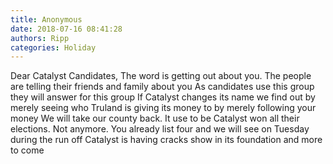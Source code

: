 ```yaml
---
title: Anonymous
date: 2018-07-16 08:41:28
authors: Ripp
categories: Holiday
---
```


 Dear Catalyst Candidates,
The word is getting out about you.  The people are telling their friends and family about you
As candidates use this group they will answer for this group
If Catalyst changes its name we find out by merely seeing who Truland is giving its money to by merely following your money
We will take our county back.  It use to be Catalyst won all their elections. Not anymore. You already list four and we will see on Tuesday during the run off 
Catalyst is having cracks show in its foundation and more to come